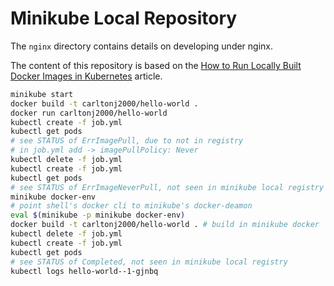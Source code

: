 # Minikube Local Repository

The `nginx` directory contains details on developing under nginx.

The content of this repository is based on the
[How to Run Locally Built Docker Images in Kubernetes](https://medium.com/swlh/how-to-run-locally-built-docker-images-in-kubernetes-b28fbc32cc1d)
article.

```bash
minikube start
docker build -t carltonj2000/hello-world .
docker run carltonj2000/hello-world
kubectl create -f job.yml
kubectl get pods
# see STATUS of ErrImagePull, due to not in registry
# in job.yml add -> imagePullPolicy: Never
kubectl delete -f job.yml
kubectl create -f job.yml
kubectl get pods
# see STATUS of ErrImageNeverPull, not seen in minikube local registry
minikube docker-env
# point shell's docker cli to minikube's docker-deamon
eval $(minikube -p minikube docker-env)
docker build -t carltonj2000/hello-world . # build in minikube docker
kubectl delete -f job.yml
kubectl create -f job.yml
kubectl get pods
# see STATUS of Completed, not seen in minikube local registry
kubectl logs hello-world--1-gjnbq
```
